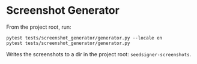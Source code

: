 # Screenshot Generator

From the project root, run:
```
pytest tests/screenshot_generator/generator.py --locale en
pytest tests/screenshot_generator/generator.py
```

Writes the screenshots to a dir in the project root: `seedsigner-screenshots`.
